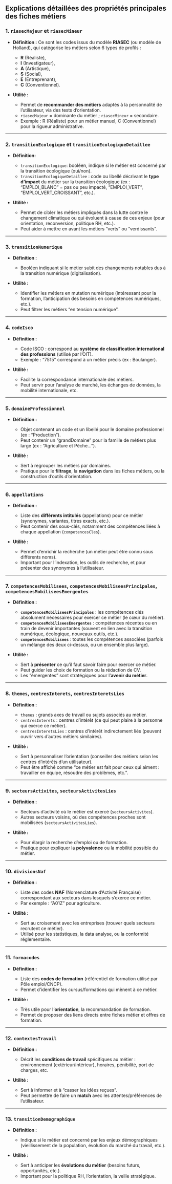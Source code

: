 ## Explications détaillées des propriétés principales des fiches métiers

### 1. `riasecMajeur` et `riasecMineur`

* **Définition :**
  Ce sont les codes issus du modèle **RIASEC** (ou modèle de Holland), qui catégorise les métiers selon 6 types de profils :

    * **R** (Réaliste),
    * **I** (Investigateur),
    * **A** (Artistique),
    * **S** (Social),
    * **E** (Entreprenant),
    * **C** (Conventionnel).

* **Utilité :**

    * Permet de **recommander des métiers** adaptés à la personnalité de l’utilisateur, via des tests d’orientation.
    * `riasecMajeur` = dominante du métier ; `riasecMineur` = secondaire.
    * Exemple : R (Réaliste) pour un métier manuel, C (Conventionnel) pour la rigueur administrative.

---

### 2. `transitionEcologique` et `transitionEcologiqueDetaillee`

* **Définition:**

    * `transitionEcologique`: booléen, indique si le métier est concerné par la transition écologique (oui/non).
    * `transitionEcologiqueDetaillee` : code ou libellé décrivant le **type d’impact** du métier sur la transition écologique (ex : “EMPLOI\_BLANC” = pas ou peu impacté, “EMPLOI\_VERT”, “EMPLOI\_VERT\_CROISSANT”, etc.).

* **Utilité :**

    * Permet de cibler les métiers impliqués dans la lutte contre le changement climatique ou qui évoluent à cause de ces enjeux (pour orientation, reconversion, politique RH, etc.).
    * Peut aider à mettre en avant les métiers “verts” ou “verdissants”.

---

### 3. `transitionNumerique`

* **Définition :**

    * Booléen indiquant si le métier subit des changements notables dus à la transition numérique (digitalisation).

* **Utilité :**

    * Identifier les métiers en mutation numérique (intéressant pour la formation, l’anticipation des besoins en compétences numériques, etc.).
    * Peut filtrer les métiers “en tension numérique”.

---

### 4. `codeIsco`

* **Définition :**

    * Code ISCO : correspond au **système de classification international des professions** (utilisé par l’OIT).
    * Exemple : “7515” correspond à un métier précis (ex : Boulanger).

* **Utilité :**

    * Facilite la correspondance internationale des métiers.
    * Peut servir pour l’analyse de marché, les échanges de données, la mobilité internationale, etc.

---

### 5. `domaineProfessionnel`

* **Définition :**

    * Objet contenant un code et un libellé pour le domaine professionnel (ex : “Production”).
    * Peut contenir un “grandDomaine” pour la famille de métiers plus large (ex : “Agriculture et Pêche…”).

* **Utilité :**

    * Sert à regrouper les métiers par domaines.
    * Pratique pour le **filtrage**, la **navigation** dans les fiches métiers, ou la construction d’outils d’orientation.

---

### 6. `appellations`

* **Définition :**

    * Liste des **différents intitulés** (appellations) pour ce métier (synonymes, variantes, titres exacts, etc.).
    * Peut contenir des sous-clés, notamment des compétences liées à chaque appellation (`competencesCles`).

* **Utilité :**

    * Permet d’enrichir la recherche (un métier peut être connu sous différents noms).
    * Important pour l’indexation, les outils de recherche, et pour présenter des synonymes à l’utilisateur.

---

### 7. `competencesMobilisees`, `competencesMobiliseesPrincipales`, `competencesMobiliseesEmergentes`

* **Définition :**

    * **`competencesMobiliseesPrincipales`** : les compétences clés absolument nécessaires pour exercer ce métier (le cœur du métier).
    * **`competencesMobiliseesEmergentes`** : compétences récentes ou en train de devenir importantes (souvent en lien avec la transition numérique, écologique, nouveaux outils, etc.).
    * **`competencesMobilisees`** : toutes les compétences associées (parfois un mélange des deux ci-dessus, ou un ensemble plus large).

* **Utilité :**

    * Sert à **présenter** ce qu’il faut savoir faire pour exercer ce métier.
    * Peut guider les choix de formation ou la rédaction de CV.
    * Les “émergentes” sont stratégiques pour l’**avenir du métier**.

---

### 8. `themes`, `centresInterets`, `centresInteretsLies`

* **Définition :**

    * `themes` : grands axes de travail ou sujets associés au métier.
    * `centresInterets` : centres d’intérêt (ce qui peut plaire à la personne qui exerce ce métier).
    * `centresInteretsLies` : centres d’intérêt indirectement liés (peuvent ouvrir vers d’autres métiers similaires).

* **Utilité :**

    * Sert à personnaliser l’orientation (conseiller des métiers selon les centres d’intérêts d’un utilisateur).
    * Peut être affiché comme “ce métier est fait pour ceux qui aiment : travailler en équipe, résoudre des problèmes, etc.”.

---

### 9. `secteursActivites`, `secteursActivitesLies`

* **Définition :**

    * Secteurs d’activité où le métier est exercé (`secteursActivites`).
    * Autres secteurs voisins, où des compétences proches sont mobilisées (`secteursActivitesLies`).

* **Utilité :**

    * Pour élargir la recherche d’emploi ou de formation.
    * Pratique pour expliquer la **polyvalence** ou la mobilité possible du métier.

---

### 10. `divisionsNaf`

* **Définition :**

    * Liste des codes **NAF** (Nomenclature d’Activité Française) correspondant aux secteurs dans lesquels s’exerce ce métier.
    * Par exemple : “A01Z” pour agriculture.

* **Utilité :**

    * Sert au croisement avec les entreprises (trouver quels secteurs recrutent ce métier).
    * Utilisé pour les statistiques, la data analyse, ou la conformité réglementaire.

---

### 11. `formacodes`

* **Définition :**

    * Liste des **codes de formation** (référentiel de formation utilisé par Pôle emploi/CNCP).
    * Permet d’identifier les cursus/formations qui mènent à ce métier.

* **Utilité :**

    * Très utile pour l’**orientation**, la recommandation de formation.
    * Permet de proposer des liens directs entre fiches métier et offres de formation.

---

### 12. `contextesTravail`

* **Définition :**

    * Décrit les **conditions de travail** spécifiques au métier : environnement (extérieur/intérieur), horaires, pénibilité, port de charges, etc.

* **Utilité :**

    * Sert à informer et à “casser les idées reçues”.
    * Peut permettre de faire un **match** avec les attentes/préférences de l’utilisateur.

---

### 13. `transitionDemographique`

* **Définition :**

    * Indique si le métier est concerné par les enjeux démographiques (vieillissement de la population, évolution du marché du travail, etc.).

* **Utilité :**

    * Sert à anticiper les **évolutions du métier** (besoins futurs, opportunités, etc.).
    * Important pour la politique RH, l’orientation, la veille stratégique.

